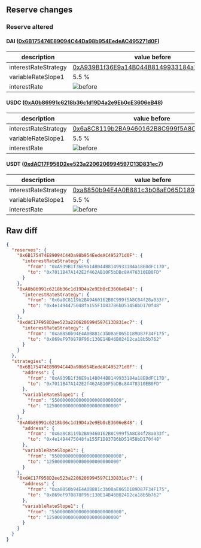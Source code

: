## Reserve changes

### Reserve altered

#### DAI ([0x6B175474E89094C44Da98b954EedeAC495271d0F](https://etherscan.io/address/0x6B175474E89094C44Da98b954EedeAC495271d0F))

| description | value before | value after |
| --- | --- | --- |
| interestRateStrategy | [0xA939B1f36E9a14B044B8149933184a18E0dFC17D](https://etherscan.io/address/0xA939B1f36E9a14B044B8149933184a18E0dFC17D) | [0x7011B47A142E2f462AB10F5bDBc8A478310EB0FD](https://etherscan.io/address/0x7011B47A142E2f462AB10F5bDBc8A478310EB0FD) |
| variableRateSlope1 | 5.5 % | 12.5 % |
| interestRate | ![before](https://dash.onaave.com/api/static?variableRateSlope1=55000000000000000000000000&variableRateSlope2=750000000000000000000000000&optimalUsageRatio=800000000000000000000000000&baseVariableBorrowRate=0&maxVariableBorrowRate=undefined) | ![after](https://dash.onaave.com/api/static?variableRateSlope1=125000000000000000000000000&variableRateSlope2=750000000000000000000000000&optimalUsageRatio=800000000000000000000000000&baseVariableBorrowRate=0&maxVariableBorrowRate=undefined) |

#### USDC ([0xA0b86991c6218b36c1d19D4a2e9Eb0cE3606eB48](https://etherscan.io/address/0xA0b86991c6218b36c1d19D4a2e9Eb0cE3606eB48))

| description | value before | value after |
| --- | --- | --- |
| interestRateStrategy | [0x6a8C8119b2BA9460162B8C999f5A8C84f28a033f](https://etherscan.io/address/0x6a8C8119b2BA9460162B8C999f5A8C84f28a033f) | [0x4e1494475048fa155F1D837B6bD51458bD170f48](https://etherscan.io/address/0x4e1494475048fa155F1D837B6bD51458bD170f48) |
| variableRateSlope1 | 5.5 % | 12.5 % |
| interestRate | ![before](https://dash.onaave.com/api/static?variableRateSlope1=55000000000000000000000000&variableRateSlope2=600000000000000000000000000&optimalUsageRatio=900000000000000000000000000&baseVariableBorrowRate=0&maxVariableBorrowRate=undefined) | ![after](https://dash.onaave.com/api/static?variableRateSlope1=125000000000000000000000000&variableRateSlope2=600000000000000000000000000&optimalUsageRatio=900000000000000000000000000&baseVariableBorrowRate=0&maxVariableBorrowRate=undefined) |

#### USDT ([0xdAC17F958D2ee523a2206206994597C13D831ec7](https://etherscan.io/address/0xdAC17F958D2ee523a2206206994597C13D831ec7))

| description | value before | value after |
| --- | --- | --- |
| interestRateStrategy | [0xa8850b94E4A0B881c3b08aE065D189D87F34F175](https://etherscan.io/address/0xa8850b94E4A0B881c3b08aE065D189D87F34F175) | [0x869eF970878F96c130E14B46B024D2ca18b5b762](https://etherscan.io/address/0x869eF970878F96c130E14B46B024D2ca18b5b762) |
| variableRateSlope1 | 5.5 % | 12.5 % |
| interestRate | ![before](https://dash.onaave.com/api/static?variableRateSlope1=55000000000000000000000000&variableRateSlope2=1000000000000000000000000000&optimalUsageRatio=800000000000000000000000000&baseVariableBorrowRate=0&maxVariableBorrowRate=undefined) | ![after](https://dash.onaave.com/api/static?variableRateSlope1=125000000000000000000000000&variableRateSlope2=1000000000000000000000000000&optimalUsageRatio=800000000000000000000000000&baseVariableBorrowRate=0&maxVariableBorrowRate=undefined) |

## Raw diff

```json
{
  "reserves": {
    "0x6B175474E89094C44Da98b954EedeAC495271d0F": {
      "interestRateStrategy": {
        "from": "0xA939B1f36E9a14B044B8149933184a18E0dFC17D",
        "to": "0x7011B47A142E2f462AB10F5bDBc8A478310EB0FD"
      }
    },
    "0xA0b86991c6218b36c1d19D4a2e9Eb0cE3606eB48": {
      "interestRateStrategy": {
        "from": "0x6a8C8119b2BA9460162B8C999f5A8C84f28a033f",
        "to": "0x4e1494475048fa155F1D837B6bD51458bD170f48"
      }
    },
    "0xdAC17F958D2ee523a2206206994597C13D831ec7": {
      "interestRateStrategy": {
        "from": "0xa8850b94E4A0B881c3b08aE065D189D87F34F175",
        "to": "0x869eF970878F96c130E14B46B024D2ca18b5b762"
      }
    }
  },
  "strategies": {
    "0x6B175474E89094C44Da98b954EedeAC495271d0F": {
      "address": {
        "from": "0xA939B1f36E9a14B044B8149933184a18E0dFC17D",
        "to": "0x7011B47A142E2f462AB10F5bDBc8A478310EB0FD"
      },
      "variableRateSlope1": {
        "from": "55000000000000000000000000",
        "to": "125000000000000000000000000"
      }
    },
    "0xA0b86991c6218b36c1d19D4a2e9Eb0cE3606eB48": {
      "address": {
        "from": "0x6a8C8119b2BA9460162B8C999f5A8C84f28a033f",
        "to": "0x4e1494475048fa155F1D837B6bD51458bD170f48"
      },
      "variableRateSlope1": {
        "from": "55000000000000000000000000",
        "to": "125000000000000000000000000"
      }
    },
    "0xdAC17F958D2ee523a2206206994597C13D831ec7": {
      "address": {
        "from": "0xa8850b94E4A0B881c3b08aE065D189D87F34F175",
        "to": "0x869eF970878F96c130E14B46B024D2ca18b5b762"
      },
      "variableRateSlope1": {
        "from": "55000000000000000000000000",
        "to": "125000000000000000000000000"
      }
    }
  }
}
```